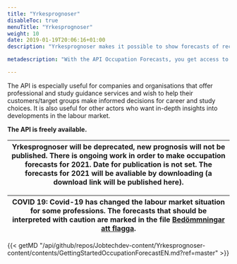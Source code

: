 ```yaml
---
title: "Yrkesprognoser"
disableToc: true
menuTitle: "Yrkesprognoser"
weight: 10
date: 2019-01-19T20:06:16+01:00
description: "Yrkesprognoser makes it possible to show forecasts of recruitment needs in different professions/professional groups for one and five years respectively. The forecasts are based on interviews with employers that are conducted twice a year by Statistics Sweden/the Swedish Public Employment Service. The API also provides information on the competitive situation a job seeker can expect in different professions/professional groups."

metadescription: "With the API Occupation Forecasts, you get access to the Swedish Public Employment Service's forecasts for various occupations. Read more"

---
```

The API is especially useful for companies and organisations that offer professional and study guidance services and wish to help their customers/target groups make informed decisions for career and study choices. It is also useful for other actors who want in-depth insights into developments in the labour market.

**The API is freely available.**


| Yrkesprognoser will be deprecated, new prognosis will not be published. There is ongoing work in order to make occupation forecasts for 2021. Date for publication is not set. The forecasts for 2021 will be avaliable by downloading (a download link will be published here).  |
| --- |


| COVID 19: Covid-19 has changed the labour market situation for some professions. The forecasts that should be interpreted with caution are marked in the file [Bedömmningar att flagga](/files/covid.csv).   |
| --- |


{{< getMD "/api/github/repos/Jobtechdev-content/Yrkesprognoser-content/contents/GettingStartedOccupationForecastEN.md?ref=master" >}}

 